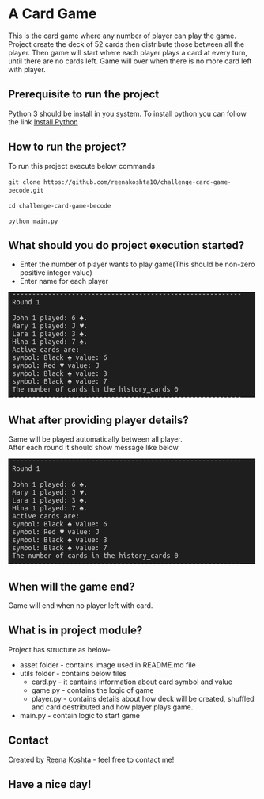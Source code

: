 # A Card Game

This is the card game where any number of player can play the game. Project create the deck of 52 cards then distribute those between all the player. Then game will start where each player plays a card at every turn, until there are no cards left. Game will over when there is no more card left with player.

## Prerequisite to run the project

Python 3 should be install in you system.
To install python you can follow the link [Install Python](https://realpython.com/installing-python/#how-to-install-python-on-macos)
## How to run the project?

To run this project execute below commands

`git clone https://github.com/reenakoshta10/challenge-card-game-becode.git`

`cd challenge-card-game-becode`

`python main.py`

## What should you do project execution started?

- Enter the number of player wants to play game(This should be non-zero positive integer value)
- Enter name for each player

![](assets/player_details.png)

## What after providing player details?

Game will be played automatically between all player.  
After each round it should show message like below

![](assets/round_details.png)

## When will the game end?

Game will end when no player left with card.

## What is in project module?

Project has structure as below-
- asset folder - contains image used in README.md file
- utils folder - contains below files
  * card.py - it cantains information about card symbol and value
  * game.py - contains the logic of game 
  * player.py - contains details about how deck will be created, shuffled and card destributed and how player plays game.
- main.py - contain logic to start game

## Contact

Created by [Reena Koshta](https://github.com/reenakoshta10) - feel free to contact me!
## Have a nice day!
